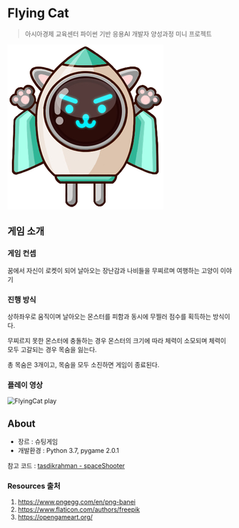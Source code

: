 # Flying Cat

> 아시아경제 교육센터 파이썬 기반 응용AI 개발자 양성과정 미니 프로젝트

![Rocket Cat](./assets/cat.png)

## 게임 소개

### 게임 컨셉

꿈에서 자신이 로켓이 되어 날아오는 장난감과 나비들을 무찌르며 여행하는 고양이 이야기

### 진행 방식

상하좌우로 움직이며 날아오는 몬스터를 피함과 동시에 무찔러 점수를 획득하는 방식이다.

무찌르지 못한 몬스터에 충돌하는 경우 몬스터의 크기에 따라  체력이 소모되며 체력이 모두 고갈되는 경우 목숨을 잃는다.

총 목숨은 3개이고, 목숨을 모두 소진하면 게임이 종료된다.

### 플레이 영상
![FlyingCat play](./.github/img/game-play-video.gif)


## About

- 장르 : 슈팅게임
- 개발환경 : Python 3.7, pygame 2.0.1

참고 코드 : [tasdikrahman - spaceShooter](https://github.com/tasdikrahman/spaceShooter)

### Resources 출처

1. https://www.pngegg.com/en/png-banei
2. https://www.flaticon.com/authors/freepik
3. https://opengameart.org/
